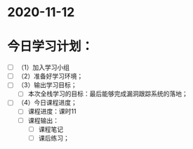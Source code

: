 # 2020-11-12

# 今日学习计划：

- [ ] （1）加入学习小组
- [ ] （2）准备好学习环境；
- [ ] （3）输出学习目标；
  - [ ] 本次全栈学习的目标：最后能够完成漏洞跟踪系统的落地；
- [ ] （4）今日课程进度；
  - [ ] 课程进度：课时11
  - [ ] 课程输出：
    - [ ] 课程笔记
    - [ ] 课后练习；